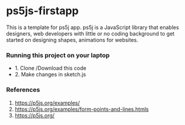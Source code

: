# ps5js-firstapp

<p>This is a template for ps5j app.  ps5j is a JavaScript library that enables designers, web developers with little or no coding background to get started on designing shapes, animations for websites.</p>

<h3>Running this project on your laptop</h3>
<ul>
  <li>1. Clone /Download this code</li>
  <li>2. Make changes in sketch.js</li>
 
</ul>



<h3>References</h3>
<ol>
  <li><a href="https://p5js.org/examples/" target="_blank">https://p5js.org/examples/</a></li>
  <li><a href="https://p5js.org/examples/form-points-and-lines.html" target="_blank">https://p5js.org/examples/form-points-and-lines.htmls</a></li>
    <li><a href="https://p5js.org/" target="_blank">https://p5js.org/</a></li>
 
</ol>  


 
